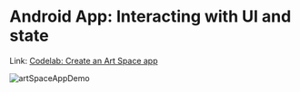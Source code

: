 # Android App: Interacting with UI and state

Link: [Codelab: Create an Art Space app](https://developer.android.com/codelabs/basic-android-kotlin-compose-art-space?continue=https%3A%2F%2Fdeveloper.android.com%2Fcourses%2Fpathways%2Fandroid-basics-compose-unit-2-pathway-3%23codelab-https%3A%2F%2Fdeveloper.android.com%2Fcodelabs%2Fbasic-android-kotlin-compose-art-space#0)

![artSpaceAppDemo](https://github.com/charleyoshi/artSpaceApp/assets/92558610/1d7cb09d-d772-46eb-a4f3-b4cfff87eaa9)



